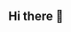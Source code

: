 ## Hi there 👋

<!--
**luaraluka/luaraluka** is a ✨ _special_ ✨ repository because its `README.md` (this file) appears on your GitHub profile.

Here are some ideas to get you started:

- 🔭 Estou estudando na Alura
- 🌱 Estou me desenvolvendo na linguagem JavaScript
- 😄 Estou começando a utilizar esse espaço para minha organização e  compartilhamento doos meus projetos desenvolvidos   
;)

